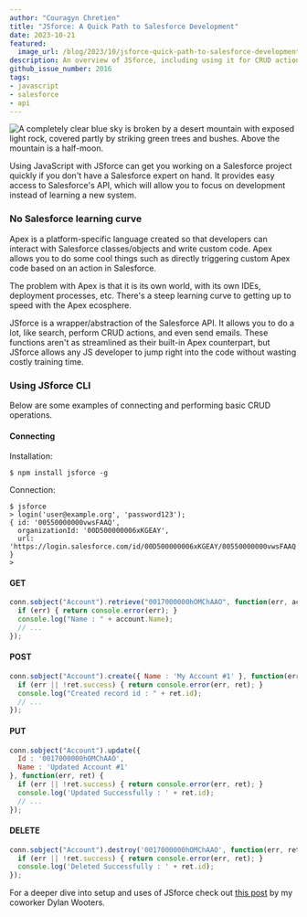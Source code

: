 ```yaml
---
author: "Couragyn Chretien"
title: "JSforce: A Quick Path to Salesforce Development"
date: 2023-10-21
featured:
  image_url: /blog/2023/10/jsforce-quick-path-to-salesforce-development/desert-sky.webp
description: An overview of JSforce, including using it for CRUD actions
github_issue_number: 2016
tags:
- javascript
- salesforce
- api
---
```


![A completely clear blue sky is broken by a desert mountain with exposed light rock, covered partly by striking green trees and bushes. Above the mountain is a half-moon.](/blog/2023/10/jsforce-quick-path-to-salesforce-development/desert-sky.webp)

<!-- Photo by Seth Jensen, 2023. -->

Using JavaScript with JSforce can get you working on a Salesforce project quickly if you don't have a Salesforce expert on hand. It provides easy access to Salesforce's API, which will allow you to focus on development instead of learning a new system.

### No Salesforce learning curve

Apex is a platform-specific language created so that developers can interact with Salesforce classes/​objects and write custom code. Apex allows you to do some cool things such as directly triggering custom Apex code based on an action in Salesforce.

The problem with Apex is that it is its own world, with its own IDEs, deployment processes, etc. There's a steep learning curve to getting up to speed with the Apex ecosphere.

JSforce is a wrapper/​abstraction of the Salesforce API. It allows you to do a lot, like search, perform CRUD actions, and even send emails. These functions aren't as streamlined as their built-in Apex counterpart, but JSforce allows any JS developer to jump right into the code without wasting costly training time.

### Using JSforce CLI

Below are some examples of connecting and performing basic CRUD operations.

#### Connecting

Installation:

```plain
$ npm install jsforce -g
```

Connection:

```plain
$ jsforce
> login('user@example.org', 'password123');
{ id: '00550000000vwsFAAQ',
  organizationId: '00D500000006xKGEAY',
  url: 'https://login.salesforce.com/id/00D500000006xKGEAY/00550000000vwsFAAQ' }
>
```

#### GET

```js
conn.sobject("Account").retrieve("0017000000hOMChAAO", function(err, account) {
  if (err) { return console.error(err); }
  console.log("Name : " + account.Name);
  // ...
});
```

#### POST

```js
conn.sobject("Account").create({ Name : 'My Account #1' }, function(err, ret) {
  if (err || !ret.success) { return console.error(err, ret); }
  console.log("Created record id : " + ret.id);
  // ...
});
```

#### PUT

```js
conn.sobject("Account").update({
  Id : '0017000000hOMChAAO',
  Name : 'Updated Account #1'
}, function(err, ret) {
  if (err || !ret.success) { return console.error(err, ret); }
  console.log('Updated Successfully : ' + ret.id);
  // ...
});
```

#### DELETE

```js
conn.sobject("Account").destroy('0017000000hOMChAAO', function(err, ret) {
  if (err || !ret.success) { return console.error(err, ret); }
  console.log('Deleted Successfully : ' + ret.id);
});
```

For a deeper dive into setup and uses of JSforce check out [this post](/blog/2020/03/salesforce-integration-with-node/) by my coworker Dylan Wooters.